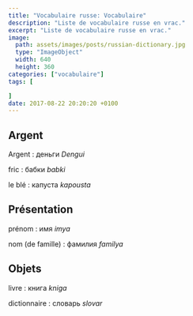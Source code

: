 ```yaml
---
title: "Vocabulaire russe: Vocabulaire"
description: "Liste de vocabulaire russe en vrac."
excerpt: "Liste de vocabulaire russe en vrac."
image:
  path: assets/images/posts/russian-dictionary.jpg
  type: "ImageObject"
  width: 640
  height: 360
categories: ["vocabulaire"]
tags: [

]
date: 2017-08-22 20:20:20 +0100
---
```


## Argent

Argent
: деньги
*Dengui*

fric
: бабки
*babki*

le blé
: капуста
*kapousta*


## Présentation

prénom
: имя
*imya*

nom (de famille)
: фамилия
*familya*


## Objets

livre
: книга
*kniga*

dictionnaire
: словарь
*slovar*
